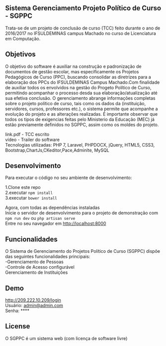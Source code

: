 ## Sistema Gerenciamento Projeto Político de Curso - SGPPC

  Trata-se de um projeto de conclusão de curso (TCC) feito durante o ano de 2016/2017 no IFSULDEMINAS campus Machado no curso de Licenciatura em Computação.

## Objetivos
  
  O objetivo do software é auxiliar na construção e padronização de documentos de gestão escolar, mas especificamente os Projetos Pedagógicos de Curso (PPC), buscando consolidar as diretrizes para a elaboração dos PPCs do IFSULDEMINAS Campus Machado.Com finalidade de auxiliar todos os envolvidos na gestão do Progeto Político de Curso, permitindo acompanhar o processo desda sua elaboração/atualização até sua efetiva conclusão.  O gerenciamento abrange informações completas sobre o projeto político de curso, tais como os dados da (instituição, servidores, cursos, professores etc.), o sistema permite que acompanhe a evolução do projeto e as alterações realizadas. É importante observar que todos os tipos de exigencias feitas pelo Ministerio da Educação (MEC) já estão previamente definidos no SGPPC, assim como os moldes do projeto.

link.pdf - TCC escrito<br>
vídeo - Trailer do software<br>
Tecnologias utilizadas: PHP 7, Laravel, PHPDOCX, jQuery, HTML5, CSS3, Bootstrap,ChartJs,CKeditor,Pace,Adminlte, MySQL<br>

## Desenvolvimento
Para executar o código no seu ambiente de desenvolvimento:<br>

1.Clone este repo<br>
2.executar `npm install`<br>
3.executar `bower install`<br>

Agora, com todas as dependências instaladas<br>
Inicie o servidor de desenvolvimento para o projeto de demonstração com `npm run dev` ou `php artisan serve`<br>
Entre no seu navegador em [http://localhost:8000](http://localhost:8000)<br>

## Funcionalidades
O Sistema de Gerenciamento do Projetos Político de Curso (SGPPC) dispõe das seguintes funcionalidades principais:<br>
-Gerenciamento de Pessoas<br>
-Controle de Acesso configurável<br>
Gerenciamento de Instituições<br>

## Demo
http://209.222.10.209/login<br>
Usuário: admin@admin.com<br>
Senha: ****<br>

## License
O SGPPC é um sistema web (com licença de software livre)<br>
